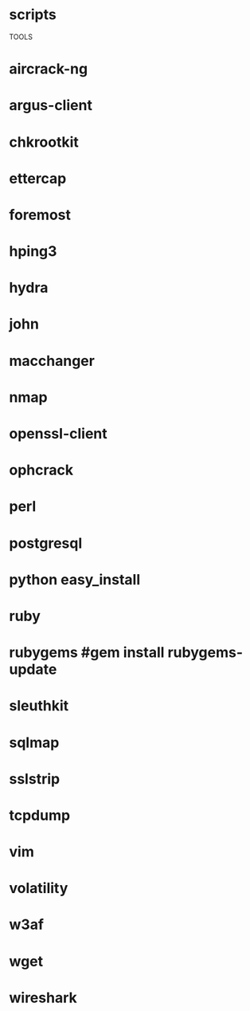 scripts
=======

TOOLS

# aircrack-ng
# argus-client
# chkrootkit
# ettercap
# foremost
# hping3
# hydra
# john
# macchanger
# nmap
# openssl-client
# ophcrack
# perl
# postgresql
# python easy_install
# ruby
# rubygems #gem install rubygems-update
# sleuthkit
# sqlmap
# sslstrip
# tcpdump
# vim
# volatility
# w3af 
# wget
# wireshark
